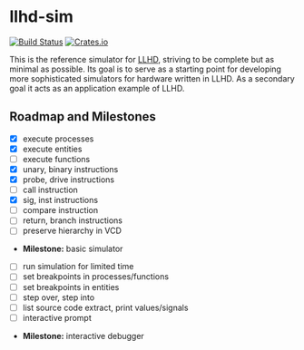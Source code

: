 # llhd-sim

[![Build Status](https://travis-ci.org/fabianschuiki/llhd-sim.svg?branch=master)](https://travis-ci.org/fabianschuiki/llhd-sim)
[![Crates.io](https://img.shields.io/crates/v/llhd-sim.svg)](https://crates.io/crates/llhd-sim)

This is the reference simulator for [LLHD], striving to be complete but as minimal as possible. Its goal is to serve as a starting point for developing more sophisticated simulators for hardware written in LLHD. As a secondary goal it acts as an application example of LLHD.

[LLHD]: https://github.com/fabianschuiki/llhd


## Roadmap and Milestones

- [x] execute processes
- [x] execute entities
- [ ] execute functions
- [x] unary, binary instructions
- [x] probe, drive instructions
- [ ] call instruction
- [x] sig, inst instructions
- [ ] compare instruction
- [ ] return, branch instructions
- [ ] preserve hierarchy in VCD
- **Milestone:** basic simulator
- [ ] run simulation for limited time
- [ ] set breakpoints in processes/functions
- [ ] set breakpoints in entities
- [ ] step over, step into
- [ ] list source code extract, print values/signals
- [ ] interactive prompt
- **Milestone:** interactive debugger
